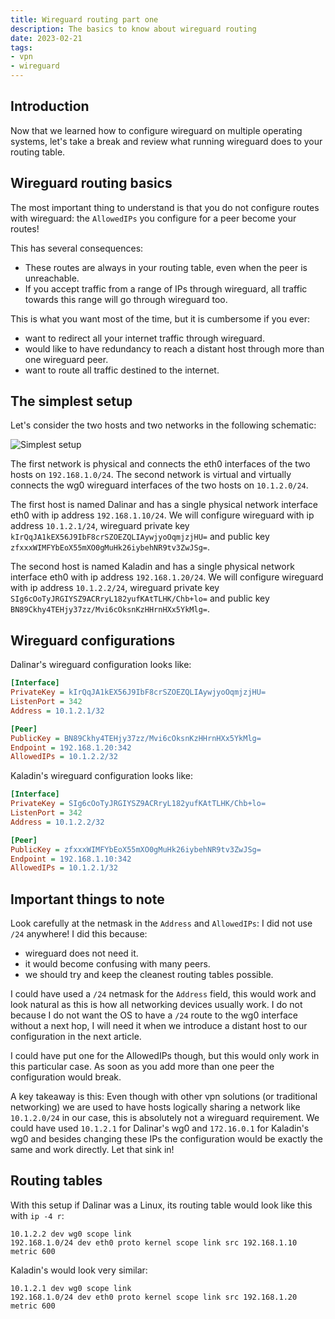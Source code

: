 ```yaml
---
title: Wireguard routing part one
description: The basics to know about wireguard routing
date: 2023-02-21
tags:
- vpn
- wireguard
---
```


## Introduction

Now that we learned how to configure wireguard on multiple operating systems, let's take a break and review what running wireguard does to your routing table.

## Wireguard routing basics

The most important thing to understand is that you do not configure routes with wireguard: the `AllowedIPs` you configure for a peer become your routes!

This has several consequences:
- These routes are always in your routing table, even when the peer is unreachable.
- If you accept traffic from a range of IPs through wireguard, all traffic towards this range will go through wireguard too.

This is what you want most of the time, but it is cumbersome if you ever:
- want to redirect all your internet traffic through wireguard.
- would like to have redundancy to reach a distant host through more than one wireguard peer.
- want to route all traffic destined to the internet.

## The simplest setup

Let's consider the two hosts and two networks in the following schematic:

![Simplest setup](/static/wireguard-routing-1.drawio.svg)

The first network is physical and connects the eth0 interfaces of the two hosts on `192.168.1.0/24`. The second network is virtual and virtually connects the wg0 wireguard interfaces of the two hosts on `10.1.2.0/24`.

The first host is named Dalinar and has a single physical network interface eth0 with ip address `192.168.1.10/24`. We will configure wireguard with ip address `10.1.2.1/24`, wireguard private key `kIrQqJA1kEX56J9IbF8crSZOEZQLIAywjyoOqmjzjHU=` and public key `zfxxxWIMFYbEoX55mXO0gMuHk26iybehNR9tv3ZwJSg=`.

The second host is named Kaladin and has a single physical network interface eth0 with ip address `192.168.1.20/24`. We will configure wireguard with ip address `10.1.2.2/24`, wireguard private key `SIg6cOoTyJRGIYSZ9ACRryL182yufKAtTLHK/Chb+lo=` and public key `BN89Ckhy4TEHjy37zz/Mvi6cOksnKzHHrnHXx5YkMlg=`.

## Wireguard configurations

Dalinar's wireguard configuration looks like:
```cfg
[Interface]
PrivateKey = kIrQqJA1kEX56J9IbF8crSZOEZQLIAywjyoOqmjzjHU=
ListenPort = 342
Address = 10.1.2.1/32

[Peer]
PublicKey = BN89Ckhy4TEHjy37zz/Mvi6cOksnKzHHrnHXx5YkMlg=
Endpoint = 192.168.1.20:342
AllowedIPs = 10.1.2.2/32
```

Kaladin's wireguard configuration looks like:
```cfg
[Interface]
PrivateKey = SIg6cOoTyJRGIYSZ9ACRryL182yufKAtTLHK/Chb+lo=
ListenPort = 342
Address = 10.1.2.2/32

[Peer]
PublicKey = zfxxxWIMFYbEoX55mXO0gMuHk26iybehNR9tv3ZwJSg=
Endpoint = 192.168.1.10:342
AllowedIPs = 10.1.2.1/32
```

## Important things to note

Look carefully at the netmask in the `Address` and `AllowedIPs`: I did not use `/24` anywhere! I did this because:
- wireguard does not need it.
- it would become confusing with many peers.
- we should try and keep the cleanest routing tables possible.

I could have used a `/24` netmask for the `Address` field, this would work and look natural as this is how all networking devices usually work. I do not because I do not want the OS to have a `/24` route to the wg0 interface without a next hop, I will need it when we introduce a distant host to our configuration in the next article.

I could have put one for the AllowedIPs though, but this would only work in this particular case. As soon as you add more than one peer the configuration would break.

A key takeaway is this: Even though with other vpn solutions (or traditional networking) we are used to have hosts logically sharing a network like `10.1.2.0/24` in our case, this is absolutely not a wireguard requirement. We could have used `10.1.2.1` for Dalinar's wg0 and `172.16.0.1` for Kaladin's wg0 and besides changing these IPs the configuration would be exactly the same and work directly. Let that sink in!

## Routing tables

With this setup if Dalinar was a Linux, its routing table would look like this with `ip -4 r`:
```
10.1.2.2 dev wg0 scope link
192.168.1.0/24 dev eth0 proto kernel scope link src 192.168.1.10 metric 600
```

Kaladin's would look very similar:
```
10.1.2.1 dev wg0 scope link
192.168.1.0/24 dev eth0 proto kernel scope link src 192.168.1.20 metric 600
```
